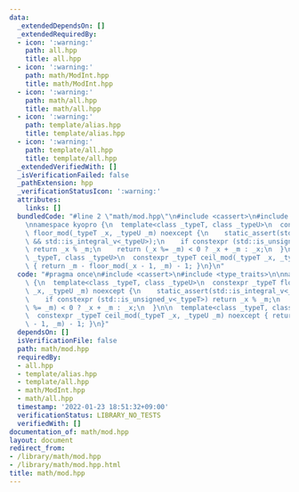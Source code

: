 ```yaml
---
data:
  _extendedDependsOn: []
  _extendedRequiredBy:
  - icon: ':warning:'
    path: all.hpp
    title: all.hpp
  - icon: ':warning:'
    path: math/ModInt.hpp
    title: math/ModInt.hpp
  - icon: ':warning:'
    path: math/all.hpp
    title: math/all.hpp
  - icon: ':warning:'
    path: template/alias.hpp
    title: template/alias.hpp
  - icon: ':warning:'
    path: template/all.hpp
    title: template/all.hpp
  _extendedVerifiedWith: []
  _isVerificationFailed: false
  _pathExtension: hpp
  _verificationStatusIcon: ':warning:'
  attributes:
    links: []
  bundledCode: "#line 2 \"math/mod.hpp\"\n#include <cassert>\n#include <type_traits>\n\
    \nnamespace kyopro {\n  template<class _typeT, class _typeU>\n  constexpr _typeT\
    \ floor_mod(_typeT _x, _typeU _m) noexcept {\n    static_assert(std::is_integral_v<_typeT>\
    \ && std::is_integral_v<_typeU>);\n    if constexpr (std::is_unsigned_v<_typeT>)\
    \ return _x % _m;\n    return (_x %= _m) < 0 ? _x + _m : _x;\n  }\n\n  template<class\
    \ _typeT, class _typeU>\n  constexpr _typeT ceil_mod(_typeT _x, _typeU _m) noexcept\
    \ { return _m - floor_mod(_x - 1, _m) - 1; }\n}\n"
  code: "#pragma once\n#include <cassert>\n#include <type_traits>\n\nnamespace kyopro\
    \ {\n  template<class _typeT, class _typeU>\n  constexpr _typeT floor_mod(_typeT\
    \ _x, _typeU _m) noexcept {\n    static_assert(std::is_integral_v<_typeT> && std::is_integral_v<_typeU>);\n\
    \    if constexpr (std::is_unsigned_v<_typeT>) return _x % _m;\n    return (_x\
    \ %= _m) < 0 ? _x + _m : _x;\n  }\n\n  template<class _typeT, class _typeU>\n\
    \  constexpr _typeT ceil_mod(_typeT _x, _typeU _m) noexcept { return _m - floor_mod(_x\
    \ - 1, _m) - 1; }\n}"
  dependsOn: []
  isVerificationFile: false
  path: math/mod.hpp
  requiredBy:
  - all.hpp
  - template/alias.hpp
  - template/all.hpp
  - math/ModInt.hpp
  - math/all.hpp
  timestamp: '2022-01-23 18:51:32+09:00'
  verificationStatus: LIBRARY_NO_TESTS
  verifiedWith: []
documentation_of: math/mod.hpp
layout: document
redirect_from:
- /library/math/mod.hpp
- /library/math/mod.hpp.html
title: math/mod.hpp
---
```

